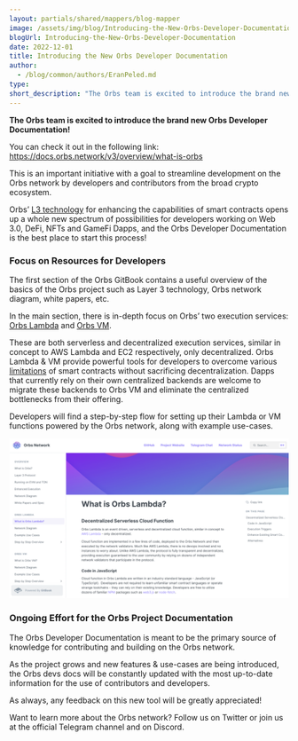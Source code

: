 ```yaml
---
layout: partials/shared/mappers/blog-mapper
image: /assets/img/blog/Introducing-the-New-Orbs-Developer-Documentation/bg.jpg
blogUrl: Introducing-the-New-Orbs-Developer-Documentation
date: 2022-12-01
title: Introducing the New Orbs Developer Documentation
author:
  - /blog/common/authors/EranPeled.md
type:
short_description: "The Orbs team is excited to introduce the brand new Orbs Developer Documentation! This is an important initiative with a goal to streamline development on the Orbs network by developers and contributors from the broad crypto ecosystem."
---
```


**The Orbs team is excited to introduce the brand new Orbs Developer Documentation!**

You can check it out in the following link:
https://docs.orbs.network/v3/overview/what-is-orbs

This is an important initiative with a goal to streamline development on the Orbs network by developers and contributors from the broad crypto ecosystem.

Orbs’ [L3 technology](https://www.orbs.com/network/) for enhancing the capabilities of smart contracts opens up a whole new spectrum of possibilities for developers working on Web 3.0, DeFi, NFTs and GameFi Dapps, and the Orbs Developer Documentation is the best place to start this process!


### Focus on Resources for Developers

The first section of the Orbs GitBook contains a useful overview of the basics of the Orbs project such as Layer 3 technology, Orbs network diagram, white papers, etc.

In the main section, there is in-depth focus on Orbs’ two execution services: [Orbs Lambda](https://www.orbs.com/Deep-Dive-to-Orbs-Lambda/) and [Orbs VM](https://www.orbs.com/Deep-Dive-to-Orbs-VM/).

These are both serverless and decentralized execution services, similar in concept to AWS Lambda and EC2 respectively, only decentralized. Orbs Lambda & VM provide powerful tools for developers to overcome various [limitations](https://docs.orbs.network/v3/overview/enhanced-execution) of smart contracts without sacrificing decentralization. Dapps that currently rely on their own centralized backends are welcome to migrate these backends to Orbs VM and eliminate the centralized bottlenecks from their offering.

Developers will find a step-by-step flow for setting up their Lambda or VM functions powered by the Orbs network, along with example use-cases.

![DevDocs](/assets/img/blog/Introducing-the-New-Orbs-Developer-Documentation/image1.png)



### Ongoing Effort for the Orbs Project Documentation 

The Orbs Developer Documentation is meant to be the primary source of knowledge for contributing and building on the Orbs network.

As the project grows and new features & use-cases are being introduced, the Orbs devs docs will be constantly updated with the most up-to-date information for the use of contributors and developers.

As always, any feedback on this new tool will be greatly appreciated!



<div class='line-separator'> </div>

Want to learn more about the Orbs network? Follow us on Twitter or join us at the official Telegram channel and on Discord.

